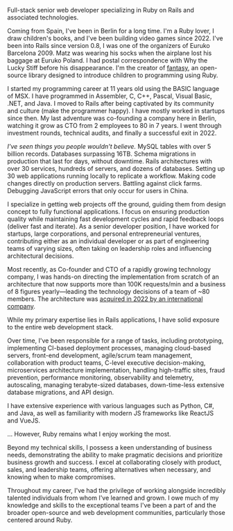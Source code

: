 Full-stack senior web developer specializing in Ruby on Rails and associated technologies.

Coming from Spain, I've been in Berlin for a long time. I'm a Ruby lover, I draw children's books, and I've been building video games since 2022. I've been into Rails since version 0.8, I was one of the organizers of Euruko Barcelona 2009. Matz was wearing his socks when the airplane lost his baggage at Euruko Poland. I had postal correspondence with Why the Lucky Stiff before his disappearance. I'm the creator of [fantasy](https://github.com/fguillen/fantasy), an open-source library designed to introduce children to programming using Ruby.

I started my programming career at 11 years old using the BASIC language of MSX. I have programmed in Assembler, C, C++, Pascal, Visual Basic, .NET, and Java. I moved to Rails after being captivated by its community and culture (make the programmer happy). I have mostly worked in startups since then. My last adventure was co-founding a company here in Berlin, watching it grow as CTO from 2 employees to 80 in 7 years. I went through investment rounds, technical audits, and finally a successful exit in 2022.

_I've seen things you people wouldn't believe._ MySQL tables with over 5 billion records. Databases surpassing 16TB. Schema migrations in production that last for days, without downtime. Rails architectures with over 30 services, hundreds of servers, and dozens of databases. Setting up 30 web applications running locally to replicate a workflow. Making code changes directly on production servers. Battling against click farms. Debugging JavaScript errors that only occur for users in China.

I specialize in getting web projects off the ground, guiding them from design concept to fully functional applications. I focus on ensuring production quality while maintaining fast development cycles and rapid feedback loops (deliver fast and iterate). As a senior developer position, I have worked for startups, large corporations, and personal entrepreneurial ventures, contributing either as an individual developer or as part of engineering teams of varying sizes, often taking on leadership roles and influencing architectural decisions.

Most recently, as Co-founder and CTO of a rapidly growing technology company, I was hands-on directing the implementation from scratch of an architecture that now supports more than 100K requests/min and a business of 8 figures yearly—leading the technology decisions of a team of ~80 members. The architecture was [acquired in 2022 by an international company](https://www.mrweb.com/drno/news33211.htm).

While my primary expertise lies in Rails applications, I have solid exposure to the entire web development stack.

Over time, I've been responsible for a range of tasks, including prototyping, implementing CI-based deployment processes, managing cloud-based servers, front-end development, agile/scrum team management, collaboration with product teams, C-level executive decision-making, microservices architecture implementation, handling high-traffic sites, fraud prevention, performance monitoring, observability and telemetry, autoscaling, managing terabyte-sized databases, down-time-less extensive database migrations, and API design.

I have extensive experience with various languages such as Python, C#, and Java, as well as familiarity with modern JS frameworks like ReactJS and VueJS.

… However, Ruby remains what I enjoy working the most.

Beyond my technical skills, I possess a keen understanding of business needs, demonstrating the ability to make pragmatic decisions and prioritize business growth and success. I excel at collaborating closely with product, sales, and leadership teams, offering alternatives when necessary, and knowing when to make compromises.

Throughout my career, I've had the privilege of working alongside incredibly talented individuals from whom I've learned and grown. I owe much of my knowledge and skills to the exceptional teams I've been a part of and the broader open-source and web development communities, particularly those centered around Ruby.
